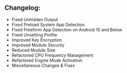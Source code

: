 ## Changelog:

- Fixed Unhidden Output
- Fixed Preload System App Detection
- Fixed Freeform App Detection on Android 10 and Below
- Fixed Unsetting Profile
- Improved Key Encryption
- Improved Module Security
- Reduced Module Size
- Refactored CPU Frequency Management
- Refactored Engine Mode Activation
- Miscellaneous Changes & Fixes
